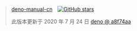 > <a href="https://github.com/Nugine/deno-manual-cn/" rel="noopener noreferrer" target="_blank" style="display:inline-flex;align-items:center"><span style="margin-right:1em">deno-manual-cn</span><img alt="GitHub stars" src="https://img.shields.io/github/stars/Nugine/deno-manual-cn?style=social"> </a>
> 
> 此版本更新于 2020 年 7 月 24 日 [deno @ a8f74aa](https://github.com/denoland/deno/tree/a8f74aa381c99e9c3c3d8fdfde02919966a3a824)

